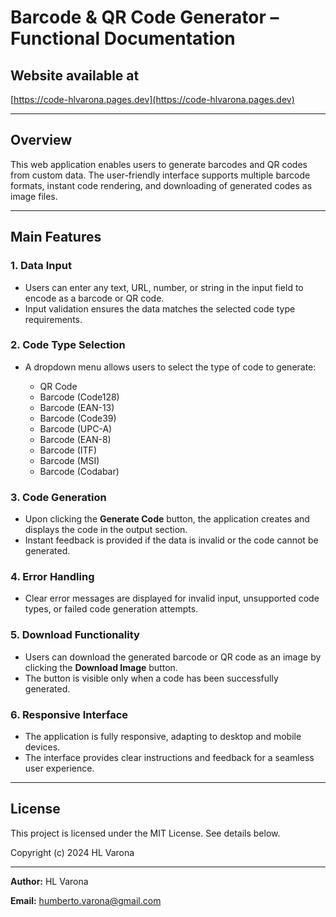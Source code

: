 # Barcode & QR Code Generator – Functional Documentation


## Website available at

[https://code-hlvarona.pages.dev](https://code-hlvarona.pages.dev)

---

## Overview

This web application enables users to generate barcodes and QR codes from custom data. The user-friendly interface supports multiple barcode formats, instant code rendering, and downloading of generated codes as image files.

---

## Main Features

### 1. Data Input

* Users can enter any text, URL, number, or string in the input field to encode as a barcode or QR code.
* Input validation ensures the data matches the selected code type requirements.

### 2. Code Type Selection

* A dropdown menu allows users to select the type of code to generate:

  * QR Code
  * Barcode (Code128)
  * Barcode (EAN-13)
  * Barcode (Code39)
  * Barcode (UPC-A)
  * Barcode (EAN-8)
  * Barcode (ITF)
  * Barcode (MSI)
  * Barcode (Codabar)

### 3. Code Generation

* Upon clicking the **Generate Code** button, the application creates and displays the code in the output section.
* Instant feedback is provided if the data is invalid or the code cannot be generated.

### 4. Error Handling

* Clear error messages are displayed for invalid input, unsupported code types, or failed code generation attempts.

### 5. Download Functionality

* Users can download the generated barcode or QR code as an image by clicking the **Download Image** button.
* The button is visible only when a code has been successfully generated.

### 6. Responsive Interface

* The application is fully responsive, adapting to desktop and mobile devices.
* The interface provides clear instructions and feedback for a seamless user experience.

---

## License

This project is licensed under the MIT License. See details below.

Copyright (c) 2024 HL Varona

---

**Author:** HL Varona

**Email:** [humberto.varona@gmail.com](mailto:humberto.varona@gmail.com)
